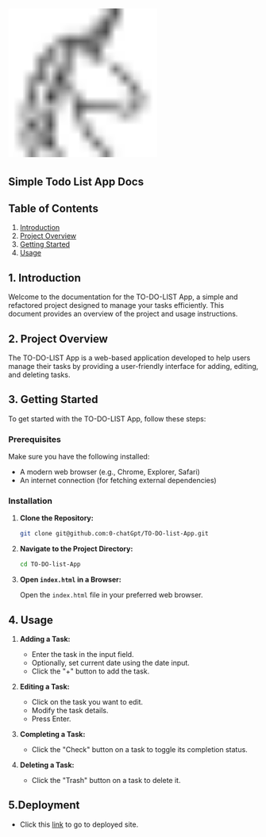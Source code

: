 # <img src="unicorn.png" width="300">

## Simple Todo List App Docs

## Table of Contents

1. [Introduction](#1-introduction)
2. [Project Overview](#2-project-overview)
3. [Getting Started](#3-getting-started)
4. [Usage](#4-usage)

## 1. Introduction

Welcome to the documentation for the TO-DO-LIST App, a simple and refactored project designed to manage your tasks efficiently. This document provides an overview of the project and usage instructions.

## 2. Project Overview

The TO-DO-LIST App is a web-based application developed to help users manage their tasks by providing a user-friendly interface for adding, editing, and deleting tasks.

## 3. Getting Started

To get started with the TO-DO-LIST App, follow these steps:

### Prerequisites

Make sure you have the following installed:

- A modern web browser (e.g., Chrome, Explorer, Safari)
- An internet connection (for fetching external dependencies)

### Installation

1. **Clone the Repository:**

   ```bash
   git clone git@github.com:0-chatGpt/TO-DO-list-App.git
   ```

2. **Navigate to the Project Directory:**

   ```bash
   cd TO-DO-list-App
   ```

3. **Open `index.html` in a Browser:**

   Open the `index.html` file in your preferred web browser.

## 4. Usage

1. **Adding a Task:**

   - Enter the task in the input field.
   - Optionally, set current date using the date input.
   - Click the "+" button to add the task.

2. **Editing a Task:**

   - Click on the task you want to edit.
   - Modify the task details.
   - Press Enter.

3. **Completing a Task:**

   - Click the "Check" button on a task to toggle its completion status.

4. **Deleting a Task:**
   - Click the "Trash" button on a task to delete it.

## 5.Deployment

- Click this [link](https://to-do-azure-iota.vercel.app/) to go to deployed site.
